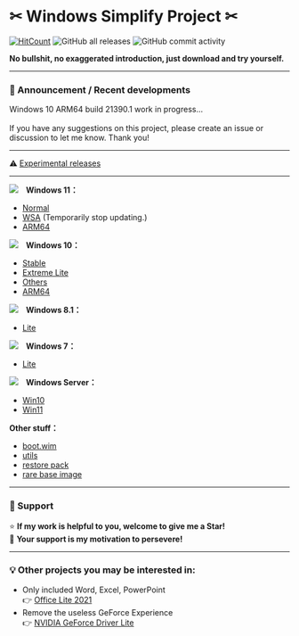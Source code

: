 # ✂ Windows Simplify Project ✂
[![HitCount](https://img.shields.io/endpoint?url=https%3A%2F%2Fhits.dwyl.com%2FWhatTheBlock%2FWindowsSimplify.json%3Fcolor%3Dblue)](http://hits.dwyl.com/WhatTheBlock/WindowsSimplify)
![GitHub all releases](https://img.shields.io/github/downloads/WhatTheBlock/WindowsSimplify/total?color=blue&label=ISO%20total%20downloads&logo=github)
![GitHub commit activity](https://img.shields.io/github/commit-activity/y/WhatTheBlock/WindowsSimplify?label=Average%20number%20of%20ISO%20releases&logo=github)<br>

<b>No bullshit, no exaggerated introduction, just download and try yourself.</b>

----

### 📣 Announcement / Recent developments
Windows 10 ARM64 build 21390.1 work in progress...<br><br>
If you have any suggestions on this project, please create an issue or discussion to let me know. Thank you!

----

⚠ [Experimental releases](/experimental/README.md)

----

<img src="/icons/windows-11.svg">　<b>Windows 11：</b>
- [Normal](/11/README.md)
- [WSA](/11/wsa.md) (Temporarily stop updating.)
- [ARM64](/11/arm64.md)

<img src="/icons/windows-10.svg">　<b>Windows 10：</b>
- [Stable](/10/README.md)
- [Extreme Lite](/10/extreme.md)
- [Others](/10/others.md)
- [ARM64](/10/arm64.md)

<img src="/icons/windows-8.svg">　<b>Windows 8.1：</b>
- [Lite](/8.1/README.md)

<img src="/icons/windows-7.svg">　<b>Windows 7：</b>
- [Lite](/7/README.md)

<img src="/icons/windows-server.svg">　<b>Windows Server：</b>
- [Win10](/server/README.md)
- [Win11](/server/w11.md)

<b>Other stuff：</b>
- [boot.wim](https://github.com/WhatTheBlock/WindowsSimplify/releases/tag/boot)
- [utils](https://github.com/WhatTheBlock/WindowsSimplify/releases/tag/utils)
- [restore pack](https://github.com/WhatTheBlock/WindowsSimplify/releases/tag/restore-pack)
- [rare base image](https://github.com/WhatTheBlock/WindowsSimplify/releases/tag/base)

----

### 🥺 Support

⭐ <b>If my work is helpful to you, welcome to give me a Star!</b><br>
💖 <b>Your support is my motivation to persevere!</b>

----

### 💡 Other projects you may be interested in:
- Only included Word, Excel, PowerPoint  
  👉 [Office Lite 2021](https://github.com/WhatTheBlock/Office-Lite)
- Remove the useless GeForce Experience  
  👉 [NVIDIA GeForce Driver Lite](https://github.com/WhatTheBlock/GeForce-Driver-Lite)
